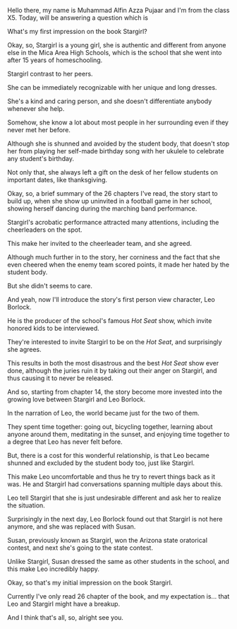 Hello there, my name is Muhammad Alfin Azza Pujaar and I'm from the class X5. Today, will be answering a question which is

What's my first impression on the book Stargirl?

Okay, so, Stargirl is a young girl, she is authentic and different from anyone else in the Mica Area High Schools, which is the school that she went into after 15 years of homeschooling. 

Stargirl contrast to her peers. 

She can be immediately recognizable with her unique and long dresses. 

She's a kind and caring person, and she doesn't differentiate anybody whenever she help. 

Somehow, she know a lot about most people in her surrounding even if they never met her before. 

Although she is shunned and avoided by the student body, that doesn't stop her from playing her self-made birthday song with her ukulele to celebrate any student's birthday. 

Not only that, she always left a gift on the desk of her fellow students on important dates, like thanksgiving.

Okay, so, a brief summary of the 26 chapters I've read, the story start to build up, when she show up uninvited in a football game in her school, showing herself dancing during the marching band performance. 

Stargirl's acrobatic performance attracted many attentions, including the cheerleaders on the spot. 

This make her invited to the cheerleader team, and she agreed. 

Although much further in to the story, her corniness and the fact that she even cheered when the enemy team scored points, it made her hated by the student body. 

But she didn't seems to care. 

And yeah, now I'll introduce the story's first person view character, Leo Borlock. 

He is the producer of the school's famous *Hot Seat* show, which invite honored kids to be interviewed. 

They're interested to invite Stargirl to be on the *Hot Seat*, and surprisingly she agrees. 

This results in both the most disastrous and the best *Hot Seat* show ever done, although the juries ruin it by taking out their anger on Stargirl, and thus causing it to never be released.

And so, starting from chapter 14, the story become more invested into the growing love between Stargirl and Leo Borlock. 

In the narration of Leo, the world became just for the two of them. 

They spent time together: going out, bicycling together, learning about anyone around them, meditating in the sunset, and enjoying time together to a degree that Leo has never felt before. 

But, there is a cost for this wonderful relationship, is that Leo became shunned and excluded by the student body too, just like Stargirl. 

This make Leo uncomfortable and thus he try to revert things back as it was. He and Stargirl had conversations spanning multiple days about this. 

Leo tell Stargirl that she is just undesirable different and ask her to realize the situation. 

Surprisingly in the next day, Leo Borlock found out that Stargirl is not here anymore, and she was replaced with Susan. 

Susan, previously known as Stargirl, won the Arizona state oratorical contest, and next she's going to the state contest. 

Unlike Stargirl, Susan dressed the same as other students in the school, and this make Leo incredibly happy. 

Okay, so that's my initial impression on the book Stargirl. 

Currently I've only read 26 chapter of the book, and my expectation is... that Leo and Stargirl might have a breakup. 

And I think that's all, so, alright see you.